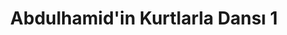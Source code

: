 ---
order: 6
title:  "Abdulhamid'in Kurtlarla Dansı 1"
img: "/assets/images/slides/2.jpg"
mobile-img: "/assets/images/slides/2m.jpg"
href: "#"
target: "" # _blank
---